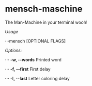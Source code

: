 # mensch-maschine
The Man-Machine in your terminal wooh!

_Usage_

⋅⋅⋅mensch [OPTIONAL FLAGS]

_Options:_

⋅⋅⋅ **-w, --words**         Printed word

⋅⋅⋅ **-f, --first**         First delay

⋅⋅⋅ **-l, --last**          Letter coloring delay
